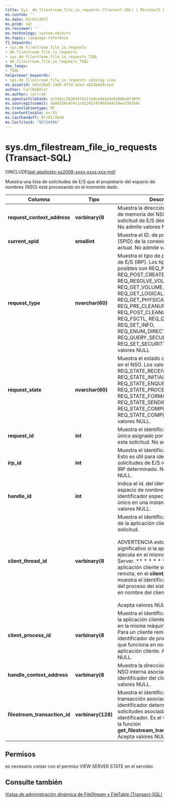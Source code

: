 ```yaml
---
title: Sys. dm_filestream_file_io_requests (Transact-SQL) | Microsoft Docs
ms.custom: ''
ms.date: 03/03/2017
ms.prod: sql
ms.reviewer: ''
ms.technology: system-objects
ms.topic: language-reference
f1_keywords:
- sys.dm_filestream_file_io_requests
- dm_filestream_file_io_requests
- sys.dm_filestream_file_io_requests_TSQL
- dm_filestream_file_io_requests_TSQL
dev_langs:
- TSQL
helpviewer_keywords:
- sys.dm_filestream_file_io_requests catalog view
ms.assetid: d41e39a5-14d5-4f3d-a2e3-a822b454c1ed
author: CarlRabeler
ms.author: carlrab
ms.openlocfilehash: e27de1c2b303474117a0ea442dde81606a9f48f6
ms.sourcegitcommit: da88320c474c1c9124574f90d549c50ee3387b4c
ms.translationtype: MT
ms.contentlocale: es-ES
ms.lasthandoff: 07/01/2020
ms.locfileid: "85734596"
---
```

# <a name="sysdm_filestream_file_io_requests-transact-sql"></a>sys.dm_filestream_file_io_requests (Transact-SQL)
[!INCLUDE[tsql-appliesto-ss2008-xxxx-xxxx-xxx-md](../../includes/applies-to-version/sqlserver.md)]

  Muestra una lista de solicitudes de E/S que el propietario del espacio de nombres (NSO) está procesando en el momento dado.  
  
|Columna|Tipo|Descripción|  
|------------|----------|-----------------|  
|**request_context_address**|**varbinary(8**|Muestra la dirección interna del bloque de memoria del NSO que contiene la solicitud de E/S desde el controlador. No admite valores NULL.|  
|**current_spid**|**smallint**|Muestra el ID. de proceso del sistema (SPID) de la conexión del SQL Server actual. No admite valores NULL.|  
|**request_type**|**nvarchar(60)**|Muestra el tipo de paquete de solicitud de E/S (IRP). Los tipos de solicitud posibles son REQ_PRE_CREATE, REQ_POST_CREATE, REQ_RESOLVE_VOLUME, REQ_GET_VOLUME_INFO, REQ_GET_LOGICAL_NAME, REQ_GET_PHYSICAL_NAME, REQ_PRE_CLEANUP, REQ_POST_CLEANUP, REQ_CLOSE, REQ_FSCTL, REQ_QUERY_INFO, REQ_SET_INFO, REQ_ENUM_DIRECTORY, REQ_QUERY_SECURITY y REQ_SET_SECURITY. No admite valores NULL|  
|**request_state**|**nvarchar(60)**|Muestra el estado de la solicitud de E/S en el NSO. Los valores posibles son REQ_STATE_RECEIVED, REQ_STATE_INITIALIZED, REQ_STATE_ENQUEUED, REQ_STATE_PROCESSING, REQ_STATE_FORMATTING_RESPONSE, REQ_STATE_SENDING_RESPONSE, REQ_STATE_COMPLETING y REQ_STATE_COMPLETED. No admite valores NULL.|  
|**request_id**|**int**|Muestra el identificador de solicitud único asignado por el controlador a esta solicitud. No admite valores NULL.|  
|**irp_id**|**int**|Muestra el identificador de IRP único. Esto es útil para identificar todas las solicitudes de E/S relacionadas con el IRP determinado. No admite valores NULL.|  
|**handle_id**|**int**|Indica el id. del identificador del espacio de nombres. Se trata del identificador específico del NSO y es único en una instancia. No admite valores NULL.|  
|**client_thread_id**|**varbinary(8**|Muestra el identificador de subproceso de la aplicación cliente que origina la solicitud.<br /><br /> ADVERTENCIA esto solo es significativo si la aplicación cliente se ejecuta en el mismo equipo que SQL Server. ** \* \* \* \* ** Cuando la aplicación cliente se ejecuta de forma remota, en el **client_thread_id** se muestra el identificador de subproceso del proceso del sistema que funciona en nombre del cliente remoto.<br /><br /> Acepta valores NULL.|  
|**client_process_id**|**varbinary(8**|Muestra el identificador de proceso de la aplicación cliente si esta se ejecuta en la misma máquina que SQL Server. Para un cliente remoto, muestra el identificador de proceso del sistema que funciona en nombre de la aplicación cliente. Acepta valores NULL.|  
|**handle_context_address**|**varbinary(8**|Muestra la dirección de la estructura NSO interna asociada con el identificador del cliente. Acepta valores NULL.|  
|**filestream_transaction_id**|**varbinary(128)**|Muestra el identificador de la transacción asociada con el identificador determinado y todas las solicitudes asociadas con este identificador. Es el valor devuelto por la función **get_filestream_transaction_context** . Acepta valores NULL.|  
  
## <a name="permissions"></a>Permisos  
 es necesario contar con el permiso VIEW SERVER STATE en el servidor.  
  
## <a name="see-also"></a>Consulte también  
 [Vistas de administración dinámica de FileStream y FileTable &#40;Transact-SQL&#41;](../../relational-databases/system-dynamic-management-views/filestream-and-filetable-dynamic-management-views-transact-sql.md)  
  
  
